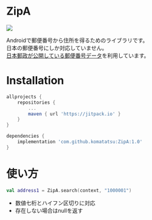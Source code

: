 # ZipA

[![](https://jitpack.io/v/komatatsu/ZipA.svg)](https://jitpack.io/#komatatsu/ZipA)

Androidで郵便番号から住所を得るためのライブラリです。  
日本の郵便番号にしか対応していません。  
[日本郵政が公開している郵便番号データ](https://www.post.japanpost.jp/zipcode/download.html)を利用しています。

# Installation

```groovy
allprojects {
    repositories {
        ...
        maven { url 'https://jitpack.io' }
    }
}
```

```groovy
dependencies {
    implementation 'com.github.komatatsu:ZipA:1.0'
}
```

# 使い方

```kotlin
val address1 = ZipA.search(context, "1000001")
```

- 数値七桁とハイフン区切りに対応
- 存在しない場合はnullを返す

